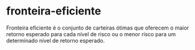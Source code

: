 # fronteira-eficiente
Fronteira eficiente é o conjunto de carteiras ótimas que oferecem o maior retorno esperado para cada nível de risco ou o menor risco para um determinado nível de retorno esperado.
